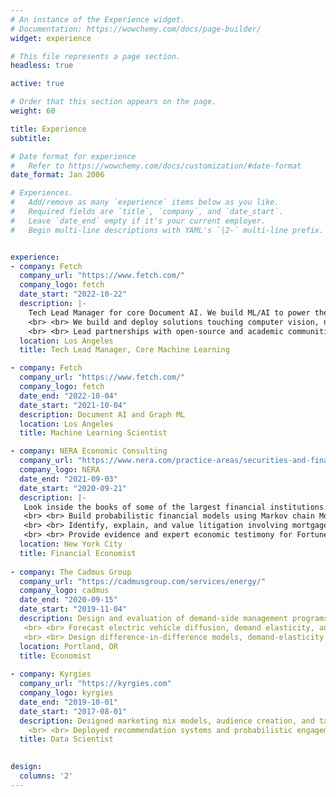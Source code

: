 ```yaml
---
# An instance of the Experience widget.
# Documentation: https://wowchemy.com/docs/page-builder/
widget: experience

# This file represents a page section.
headless: true

active: true

# Order that this section appears on the page.
weight: 60

title: Experience
subtitle:

# Date format for experience
#   Refer to https://wowchemy.com/docs/customization/#date-format
date_format: Jan 2006

# Experiences.
#   Add/remove as many `experience` items below as you like.
#   Required fields are `title`, `company`, and `date_start`.
#   Leave `date_end` empty if it's your current employer.
#   Begin multi-line descriptions with YAML's `|2-` multi-line prefix.


experience:
- company: Fetch
  company_url: "https://www.fetch.com/"
  company_logo: fetch
  date_start: "2022-10-22"
  description: |-
    Tech Lead Manager for core Document AI. We build ML/AI to power the Fetch app. Our systems extract information from +10 million receipts in real-time every day, and process over $150 billion in gross merchandise volume annually, and equivalent to the third largest retailer in the United States. 
    <br> <br> We build and deploy solutions touching computer vision, natural language processing, graph machine learning, semantic search, and entity resolution. 
    <br> <br> Lead partnerships with open-source and academic communities including Stanford University, Hugging Face, PyTorch, PyTorch Geometric, AWS SageMaker, and Streamlit.
  location: Los Angeles
  title: Tech Lead Manager, Core Machine Learning

- company: Fetch
  company_url: "https://www.fetch.com/"
  company_logo: fetch
  date_end: "2022-10-04"
  date_start: "2021-10-04"
  description: Document AI and Graph ML
  location: Los Angeles
  title: Machine Learning Scientist

- company: NERA Economic Consulting
  company_url: "https://www.nera.com/practice-areas/securities-and-finance.html"
  company_logo: NERA
  date_end: "2021-09-03"
  date_start: "2020-09-21"
  description: |-
   Look inside the books of some of the largest financial institutions in the world to estimate damages and predict the performance of complex financial instruments responsible for high-profile banking crises, securities fraud, and market-manipulation cases. 
   <br> <br> Build probabilistic financial models using Markov chain Monte Carlo methods, random matrix theory, and time-series forecasting. 
   <br> <br> Identify, explain, and value litigation involving mortgage-backed securities (RMBS), collateralized debt obligations (CDOs), swaps, and other derivatives underpinning trillions of dollars in assets. 
   <br> <br> Provide evidence and expert economic testimony for Fortune 500 companies, SEC, DOJ, and FINRA.
  location: New York City
  title: Financial Economist
  
- company: The Cadmus Group
  company_url: "https://cadmusgroup.com/services/energy/"
  company_logo: cadmus
  date_end: "2020-09-15"
  date_start: "2019-11-04"
  description: Design and evaluation of demand-side management programs, including a $600k+ randomized control trial on smart thermostat direct load-control. 
   <br> <br> Forecast electric vehicle diffusion, demand elasticity, and electrification for budgeting hundreds of millions of dollars under diverse energy industry clients’ management. 
   <br> <br> Design difference-in-difference models, demand-elasticity programs, and causal inference mechanisms to provide gold-standard reporting to regulators and operators responsible for most of the United States energy supply.
  location: Portland, OR
  title: Economist
  
- company: Kyrgies
  company_url: "https://kyrgies.com"
  company_logo: kyrgies
  date_end: "2019-10-01"
  date_start: "2017-08-01"
  description: Designed marketing mix models, audience creation, and targeted advertising solutions for a bootstrapped e-commerce startup.
    <br> <br> Deployed recommendation systems and probabilistic engagement models (pCTR, pConversion) for targeted ads and notifications systems that led to 8% reduction in CAC.
  title: Data Scientist

  
design:
  columns: '2'
---
```

